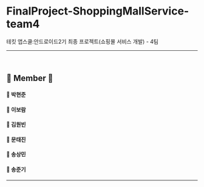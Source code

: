 # FinalProject-ShoppingMallService-team4
테킷 앱스쿨:안드로이드2기 최종 프로젝트(쇼핑몰 서비스 개발) - 4팀
<hr>
</br>

## 👥 Member 👥
<h4>🧑 박현준</h4>
<h4>👧 이보람</h4>
<h4>🧑 김원빈</h4>
<h4>🧑 문태진</h4>
<h4>🧑 송상민</h4>
<h4>🧑 송준기</h4>

<hr>
</br>